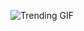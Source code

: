 
<!-- GIF_SECTION -->
![Trending GIF](https://media1.giphy.com/media/v1.Y2lkPThiYjIxNzcyZjg1c3I3bHdoOHNidjZnMWpyZWYwOGlwc2piaWZqbzljdmJwMjlpYiZlcD12MV9naWZzX3NlYXJjaCZjdD1n/l1Avz2eLA4YdEym3u/giphy.gif)
<!-- END_GIF_SECTION -->
